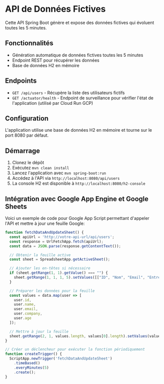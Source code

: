 # API de Données Fictives

Cette API Spring Boot génère et expose des données fictives qui évoluent toutes les 5 minutes.

## Fonctionnalités

- Génération automatique de données fictives toutes les 5 minutes
- Endpoint REST pour récupérer les données
- Base de données H2 en mémoire

## Endpoints

- `GET /api/users` - Récupère la liste des utilisateurs fictifs
- `GET /actuator/health` - Endpoint de surveillance pour vérifier l'état de l'application (utilisé par Cloud Run GCP)

## Configuration

L'application utilise une base de données H2 en mémoire et tourne sur le port 8080 par défaut.

## Démarrage

1. Clonez le dépôt
2. Exécutez `mvn clean install`
3. Lancez l'application avec `mvn spring-boot:run`
4. Accédez à l'API via `http://localhost:8080/api/users`
5. La console H2 est disponible à `http://localhost:8080/h2-console`

## Intégration avec Google App Engine et Google Sheets

Voici un exemple de code pour Google App Script permettant d'appeler l'API et mettre à jour une feuille Google:

```javascript
function fetchDataAndUpdateSheet() {
  const apiUrl = 'http://votre-api-url/api/users';
  const response = UrlFetchApp.fetch(apiUrl);
  const data = JSON.parse(response.getContentText());

  // Obtenir la feuille active
  const sheet = SpreadsheetApp.getActiveSheet();

  // Ajouter les en-têtes si nécessaire
  if (sheet.getRange(1, 1).getValue() === "") {
    sheet.getRange(1, 1, 1, 5).setValues([["ID", "Nom", "Email", "Entreprise", "Âge"]]);
  }

  // Préparer les données pour la feuille
  const values = data.map(user => [
    user.id,
    user.name,
    user.email,
    user.company,
    user.age
  ]);

  // Mettre à jour la feuille
  sheet.getRange(2, 1, values.length, values[0].length).setValues(values);
}

// Créer un déclencheur pour exécuter la fonction périodiquement
function createTrigger() {
  ScriptApp.newTrigger('fetchDataAndUpdateSheet')
    .timeBased()
    .everyMinutes(5)
    .create();
}
```
